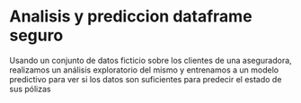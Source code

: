 # Analisis y prediccion dataframe seguro
 Usando un conjunto de datos ficticio sobre los clientes de una aseguradora, realizamos un análisis exploratorio del mismo y entrenamos a un modelo predictivo para ver si los datos son suficientes para predecir el estado de sus pólizas
